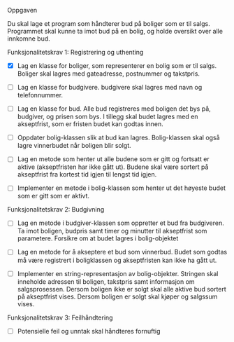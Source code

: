Oppgaven

Du skal lage et program som håndterer bud på boliger som er til salgs. Programmet skal kunne ta imot bud på en bolig, og holde oversikt over alle innkomne bud.

Funksjonalitetskrav 1: Registrering og uthenting

- [x] Lag en klasse for boliger, som representerer en bolig som er til salgs. Boliger skal lagres med gateadresse, postnummer og takstpris.  
- [ ] Lag en klasse for budgivere. budgivere skal lagres med navn og telefonnummer.  
- [ ] Lag en klasse for bud. Alle bud registreres med boligen det bys på, budgiver, og prisen som bys. I tillegg skal budet lagres med en akseptfrist, som er fristen budet kan godtas innen.  
- [ ] Oppdater bolig-klassen slik at bud kan lagres. Bolig-klassen skal også lagre vinnerbudet når boligen blir solgt. 
- [ ] Lag en metode som henter ut alle budene som er gitt og fortsatt er aktive (akseptfristen har ikke gått ut). Budene skal være sortert på akseptfrist fra kortest tid igjen til lengst tid igjen. 
- [ ] Implementer en metode i bolig-klassen som henter ut det høyeste budet som er gitt som er aktivt. 



Funksjonalitetskrav 2: Budgivning

- [ ] Lag en metode i budgiver-klassen som oppretter et bud fra budgiveren. Ta imot boligen, budpris samt timer og minutter til akseptfrist som parametere. Forsikre om at budet lagres i bolig-objektet 
- [ ] Lag en metode for å akseptere et bud som vinnerbud. Budet som godtas må være registrert i boligklassen og akseptfristen kan ikke ha gått ut. 
- [ ] Implementer en string-representasjon av bolig-objekter. Stringen skal inneholde adressen til boligen, takstpris samt informasjon om salgsprosessen. Dersom boligen ikke er solgt skal alle aktive bud sortert på akseptfrist vises. Dersom boligen er solgt skal kjøper og salgssum vises. 



Funksjonalitetskrav 3: Feilhåndtering

- [ ] Potensielle feil og unntak skal håndteres fornuftig 